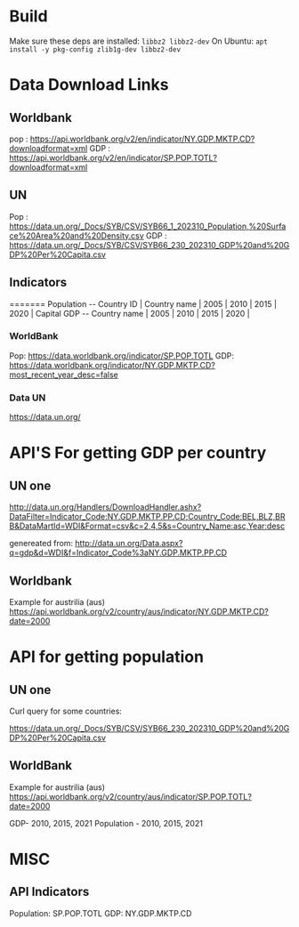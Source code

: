 # Build 

Make sure these deps are installed: `libbz2 libbz2-dev`
On Ubuntu: `apt install -y pkg-config zlib1g-dev libbz2-dev`



# Data Download Links

## Worldbank
pop : https://api.worldbank.org/v2/en/indicator/NY.GDP.MKTP.CD?downloadformat=xml
GDP : https://api.worldbank.org/v2/en/indicator/SP.POP.TOTL?downloadformat=xml
## UN
Pop : https://data.un.org/_Docs/SYB/CSV/SYB66_1_202310_Population,%20Surface%20Area%20and%20Density.csv
GDP : https://data.un.org/_Docs/SYB/CSV/SYB66_230_202310_GDP%20and%20GDP%20Per%20Capita.csv


## Indicators
=======
Population -- Country ID | Country name | 2005 | 2010 | 2015 | 2020 | Capital
GDP -- Country name | 2005 | 2010 | 2015 | 2020 |

### WorldBank
Pop: https://data.worldbank.org/indicator/SP.POP.TOTL
GDP: https://data.worldbank.org/indicator/NY.GDP.MKTP.CD?most_recent_year_desc=false

### Data UN
https://data.un.org/

# API'S For getting GDP per country

## UN one 

http://data.un.org/Handlers/DownloadHandler.ashx?DataFilter=Indicator_Code:NY.GDP.MKTP.PP.CD;Country_Code:BEL,BLZ,BRB&DataMartId=WDI&Format=csv&c=2,4,5&s=Country_Name:asc,Year:desc

genereated from: http://data.un.org/Data.aspx?q=gdp&d=WDI&f=Indicator_Code%3aNY.GDP.MKTP.PP.CD
## Worldbank
Example for austrilia (aus)
https://api.worldbank.org/v2/country/aus/indicator/NY.GDP.MKTP.CD?date=2000

# API for getting population

## UN one

Curl query for some countries:

https://data.un.org/_Docs/SYB/CSV/SYB66_230_202310_GDP%20and%20GDP%20Per%20Capita.csv
## WorldBank
Example for austrilia (aus)
https://api.worldbank.org/v2/country/aus/indicator/SP.POP.TOTL?date=2000


GDP- 2010, 2015, 2021
Population - 2010, 2015, 2021
# MISC
## API Indicators

Population: SP.POP.TOTL
GDP:        NY.GDP.MKTP.CD

